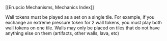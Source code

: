 [[Erupcio Mechanisms, Mechanics Index]]

Wall tokens must be played as a set on a single tile. For example, if you exchange an extreme pressure token for 2 wall tokens, you must play both wall tokens on one tile. Walls may only be placed on tiles that do not have anything else on them (artifacts, other walls, lava, etc)